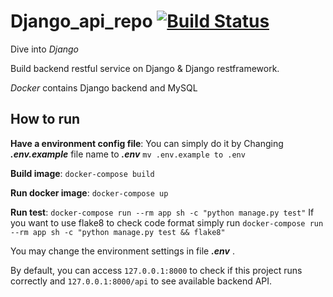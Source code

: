 # Django_api_repo [![Build Status](https://travis-ci.com/FormatMemory/Django_api_repo.svg?branch=master)](https://travis-ci.com/FormatMemory/Django_api_repo)

Dive into _Django_


Build backend restful service on Django & Django restframework.

*Docker* contains Django backend and MySQL

## How to run
**Have a environment config file**: You can simply do it by Changing ***.env.example*** file name to ***.env*** ```mv .env.example to .env```

**Build image**: ```docker-compose build```

**Run docker image**: ```docker-compose up```

**Run test**: ```docker-compose run --rm app sh -c "python manage.py test"```
If you want to use flake8 to check code format simply run ```docker-compose run --rm app sh -c "python manage.py test && flake8"```

You may change the environment settings in file ***.env*** .

By default, you can access ```127.0.0.1:8000``` to check if this project runs correctly and ```127.0.0.1:8000/api``` to see available backend API.
